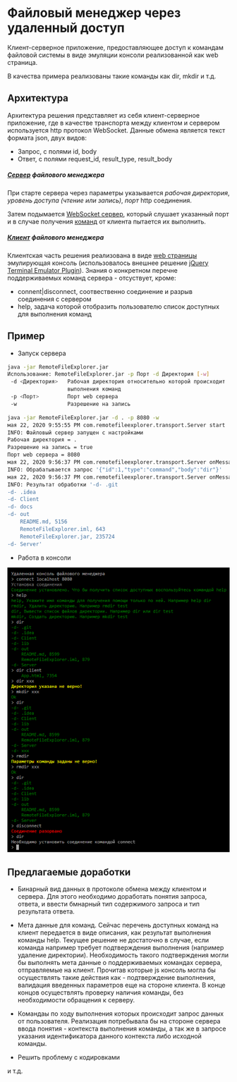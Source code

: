 # Файловый менеджер через удаленный доступ
Клиент-серверное приложение, предоставляющее доступ к командам файловой системы 
в виде эмуляции консоли реализованной как web страница. 

В качества примера реализованы такие команды как dir, mkdir и т.д.

## Архитектура
Архитектура решения представляет из себя клиент-серверное приложение, где в качестве транспорта 
между клиентом и сервером используется http протокол WebSocket. 
Данные обмена является текст формата json, двух видов:
* Запрос, с полями id, body
* Ответ, с полями request_id, result_type, result_body

##### [Сервер](Server/src/com/remotefileexplorer) файлового менеджера
 
При старте сервера через параметры указывается 
_рабочая директория_, 
_уровень доступа (чтение или запись)_, 
_порт_ http соединения.

Затем подымается [WebSocket сервер](Server/src/com/remotefileexplorer/transport/Server.java), который слушает указанный порт 
и в случае получения [команд](Server/src/com/remotefileexplorer/command) от клиента пытается их выполнить.

##### [Клиент](Client/App.html) файлового менеджера

Клиентская часть решения реализована в виде [web страницы](Client/App.html) эмулирующая консоль (использовалось внешнее решение [jQuery Terminal Emulator Plugin](https://terminal.jcubic.pl)).
Знания о конкретном перечне поддерживаемых команд сервера - отсуствует, кроме:
* connent|disconnect, соотвественно соединение и разрыв соединения с сервером
* help, задача которой отобразить пользователю список доступных для выполнения команд

   
## Пример

* Запуск сервера
```sh
java -jar RemoteFileExplorer.jar
Использование: RemoteFileExplorer.jar -p Порт -d Директория [-w]
 -d <Директория>   Рабочая директория относительно которой происходит
                   выполнения команд
 -p <Порт>         Порт web сервера
 -w                Разрешение на запись
```

```sh
java -jar RemoteFileExplorer.jar -d . -p 8080 -w
мая 22, 2020 9:55:55 PM com.remotefileexplorer.transport.Server start
INFO: Файловый сервер запущен с настройками
Рабочая директория = .
Разрешение на запись = true
Порт web сервера = 8080
мая 22, 2020 9:56:37 PM com.remotefileexplorer.transport.Server onMessage
INFO: Обрабатывается запрос '{"id":1,"type":"command","body":"dir"}'
мая 22, 2020 9:56:37 PM com.remotefileexplorer.transport.Server onMessage
INFO: Результат обработки '-d- .git
-d- .idea
-d- Client
-d- docs
-d- out
    README.md, 5156
    RemoteFileExplorer.iml, 643
    RemoteFileExplorer.jar, 235724
-d- Server'
```

* Работа в консоли 

![](docs/example.png)

## Предлагаемые доработки

* Бинарный вид данных в протоколе обмена между клиентом и сервера. Для этого необходимо доработать понятия запроса, ответа, и ввести бмнарный тип содержимого запроса и тип результата ответа.

* Мета данные для команд. Сейчас перечень доступных команд на клиент передается в виде описания, как результат выполнения команды help. Текущее решение не достаточно в случае, если команда например требует подтверждения выполнения (например удаление директории). Необходимость такого подтверждения могли бы выполнять мета данные о поддерживаемых командах сервера, отправляемые на клиент. Прочитав которые js консоль могла бы осуществлять такие действия как - подтверждение выполнения, валидация введенных параметров еще на стороне клиента. В конце концов осуществлять проверку наличия команды, без необходимости обращения к серверу.  

* Командаы по ходу выполнения которых происходит запрос данных от пользователя. Реализация потребывала бы на стороне сервера ввода понятия - контекста выполнения команды, а так же в запросе указания идентификатора данного контекста либо исходной команды.

* Решить проблему с кодировками

и т.д.